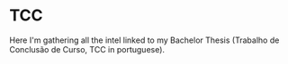 # TCC
Here I'm gathering all the intel linked to my Bachelor Thesis (Trabalho de Conclusão de Curso, TCC in portuguese).
